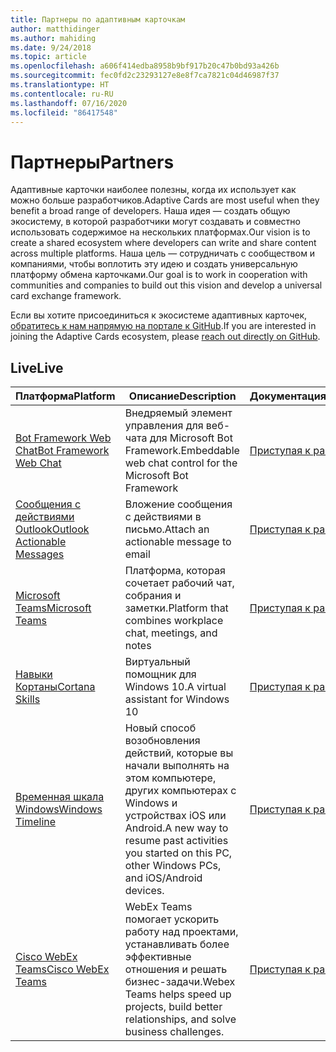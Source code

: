```yaml
---
title: Партнеры по адаптивным карточкам
author: matthidinger
ms.author: mahiding
ms.date: 9/24/2018
ms.topic: article
ms.openlocfilehash: a606f414edba8958b9bf917b20c47b0bd93a426b
ms.sourcegitcommit: fec0fd2c23293127e8e8f7ca7821c04d46987f37
ms.translationtype: HT
ms.contentlocale: ru-RU
ms.lasthandoff: 07/16/2020
ms.locfileid: "86417548"
---
```

# <a name="partners"></a><span data-ttu-id="4736d-102">Партнеры</span><span class="sxs-lookup"><span data-stu-id="4736d-102">Partners</span></span> 

<span data-ttu-id="4736d-103">Адаптивные карточки наиболее полезны, когда их использует как можно больше разработчиков.</span><span class="sxs-lookup"><span data-stu-id="4736d-103">Adaptive Cards are most useful when they benefit a broad range of developers.</span></span> <span data-ttu-id="4736d-104">Наша идея — создать общую экосистему, в которой разработчики могут создавать и совместно использовать содержимое на нескольких платформах.</span><span class="sxs-lookup"><span data-stu-id="4736d-104">Our vision is to create a shared ecosystem where developers can write and share content across multiple platforms.</span></span> <span data-ttu-id="4736d-105">Наша цель — сотрудничать с сообществом и компаниями, чтобы воплотить эту идею и создать универсальную платформу обмена карточками.</span><span class="sxs-lookup"><span data-stu-id="4736d-105">Our goal is to work in cooperation with communities and companies to build out this vision and develop a universal card exchange framework.</span></span>

<span data-ttu-id="4736d-106">Если вы хотите присоединиться к экосистеме адаптивных карточек, [обратитесь к нам напрямую на портале к GitHub](https://github.com/Microsoft/AdaptiveCards).</span><span class="sxs-lookup"><span data-stu-id="4736d-106">If you are interested in joining the Adaptive Cards ecosystem, please [reach out directly on GitHub](https://github.com/Microsoft/AdaptiveCards).</span></span>

## <a name="live"></a><span data-ttu-id="4736d-107">Live</span><span class="sxs-lookup"><span data-stu-id="4736d-107">Live</span></span>

<span data-ttu-id="4736d-108">Платформа</span><span class="sxs-lookup"><span data-stu-id="4736d-108">Platform</span></span> | <span data-ttu-id="4736d-109">Описание</span><span class="sxs-lookup"><span data-stu-id="4736d-109">Description</span></span> | <span data-ttu-id="4736d-110">Документация</span><span class="sxs-lookup"><span data-stu-id="4736d-110">Documentation</span></span> | <span data-ttu-id="4736d-111">Версия</span><span class="sxs-lookup"><span data-stu-id="4736d-111">Version</span></span>
---------|-------------|---------------|---------
[<span data-ttu-id="4736d-112">Bot Framework Web Chat</span><span class="sxs-lookup"><span data-stu-id="4736d-112">Bot Framework Web Chat</span></span>](https://github.com/Microsoft/BotFramework-WebChat)  | <span data-ttu-id="4736d-113">Внедряемый элемент управления для веб-чата для Microsoft Bot Framework.</span><span class="sxs-lookup"><span data-stu-id="4736d-113">Embeddable web chat control for the Microsoft Bot Framework</span></span> | [<span data-ttu-id="4736d-114">Приступая к работе</span><span class="sxs-lookup"><span data-stu-id="4736d-114">Get Started</span></span>](https://docs.microsoft.com/adaptive-cards/get-started/bots) | <span data-ttu-id="4736d-115">1.2.6 (Web Chat 4.9.2)</span><span class="sxs-lookup"><span data-stu-id="4736d-115">1.2.6 (Web Chat 4.9.2)</span></span>
[<span data-ttu-id="4736d-116">Сообщения с действиями Outlook</span><span class="sxs-lookup"><span data-stu-id="4736d-116">Outlook Actionable Messages</span></span>](https://docs.microsoft.com/outlook/actionable-messages/)  | <span data-ttu-id="4736d-117">Вложение сообщения с действиями в письмо.</span><span class="sxs-lookup"><span data-stu-id="4736d-117">Attach an actionable message to email</span></span> | [<span data-ttu-id="4736d-118">Приступая к работе</span><span class="sxs-lookup"><span data-stu-id="4736d-118">Get Started</span></span>](https://docs.microsoft.com/outlook/actionable-messages/) | <span data-ttu-id="4736d-119">1.0</span><span class="sxs-lookup"><span data-stu-id="4736d-119">1.0</span></span>
[<span data-ttu-id="4736d-120">Microsoft Teams</span><span class="sxs-lookup"><span data-stu-id="4736d-120">Microsoft Teams</span></span>](https://products.office.com/microsoft-teams/group-chat-software) | <span data-ttu-id="4736d-121">Платформа, которая сочетает рабочий чат, собрания и заметки.</span><span class="sxs-lookup"><span data-stu-id="4736d-121">Platform that combines workplace chat, meetings, and notes</span></span> | [<span data-ttu-id="4736d-122">Приступая к работе</span><span class="sxs-lookup"><span data-stu-id="4736d-122">Get Started</span></span>](https://docs.microsoft.com/microsoftteams/platform/concepts/cards/cards-reference#adaptive-card) | <span data-ttu-id="4736d-123">1.2</span><span class="sxs-lookup"><span data-stu-id="4736d-123">1.2</span></span>
[<span data-ttu-id="4736d-124">Навыки Кортаны</span><span class="sxs-lookup"><span data-stu-id="4736d-124">Cortana Skills</span></span>](https://docs.microsoft.com/cortana/skills/adaptive-cards) | <span data-ttu-id="4736d-125">Виртуальный помощник для Windows 10.</span><span class="sxs-lookup"><span data-stu-id="4736d-125">A virtual assistant for Windows 10</span></span> | [<span data-ttu-id="4736d-126">Приступая к работе</span><span class="sxs-lookup"><span data-stu-id="4736d-126">Get Started</span></span>](https://docs.microsoft.com/adaptive-cards/get-started/bots) | <span data-ttu-id="4736d-127">1.0</span><span class="sxs-lookup"><span data-stu-id="4736d-127">1.0</span></span>
[<span data-ttu-id="4736d-128">Временная шкала Windows</span><span class="sxs-lookup"><span data-stu-id="4736d-128">Windows Timeline</span></span>](https://blogs.windows.com/windowsexperience/2017/12/19/announcing-windows-10-insider-preview-build-17063-pc/) | <span data-ttu-id="4736d-129">Новый способ возобновления действий, которые вы начали выполнять на этом компьютере, других компьютерах с Windows и устройствах iOS или Android.</span><span class="sxs-lookup"><span data-stu-id="4736d-129">A new way to resume past activities you started on this PC, other Windows PCs, and iOS/Android devices.</span></span> | [<span data-ttu-id="4736d-130">Приступая к работе</span><span class="sxs-lookup"><span data-stu-id="4736d-130">Get Started</span></span>](https://docs.microsoft.com/adaptive-cards/get-started/windows) | <span data-ttu-id="4736d-131">1.0</span><span class="sxs-lookup"><span data-stu-id="4736d-131">1.0</span></span>
[<span data-ttu-id="4736d-132">Cisco WebEx Teams</span><span class="sxs-lookup"><span data-stu-id="4736d-132">Cisco WebEx Teams</span></span>](https://www.webex.com/team-collaboration.html) | <span data-ttu-id="4736d-133">WebEx Teams помогает ускорить работу над проектами, устанавливать более эффективные отношения и решать бизнес-задачи.</span><span class="sxs-lookup"><span data-stu-id="4736d-133">Webex Teams helps speed up projects, build better relationships, and solve business challenges.</span></span> | [<span data-ttu-id="4736d-134">Приступая к работе</span><span class="sxs-lookup"><span data-stu-id="4736d-134">Get Started</span></span>](https://developer.webex.com/docs/api/guides/cards) | <span data-ttu-id="4736d-135">1.2</span><span class="sxs-lookup"><span data-stu-id="4736d-135">1.2</span></span>
